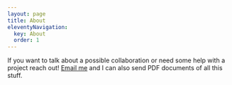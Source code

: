 ```yaml
---
layout: page
title: About
eleventyNavigation:
  key: About
  order: 1
---
```


If you want to talk about a possible collaboration or need some help with a project reach out! [Email me](mailto:ashercaplan.studio@gmail.com) and I can also send PDF documents of all this stuff.
